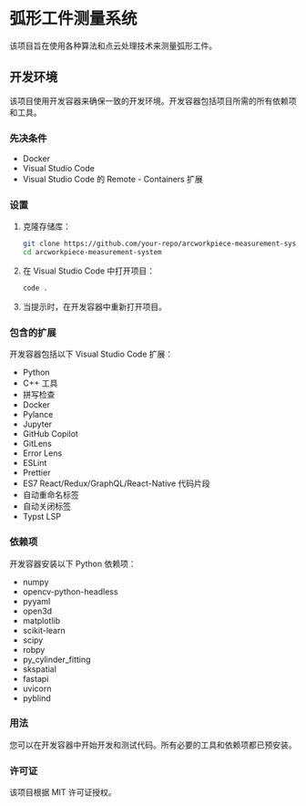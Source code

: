 # 弧形工件测量系统

该项目旨在使用各种算法和点云处理技术来测量弧形工件。

## 开发环境

该项目使用开发容器来确保一致的开发环境。开发容器包括项目所需的所有依赖项和工具。

### 先决条件

- Docker
- Visual Studio Code
- Visual Studio Code 的 Remote - Containers 扩展

### 设置

1. 克隆存储库：
    ```sh
    git clone https://github.com/your-repo/arcworkpiece-measurement-system.git
    cd arcworkpiece-measurement-system
    ```

2. 在 Visual Studio Code 中打开项目：
    ```sh
    code .
    ```

3. 当提示时，在开发容器中重新打开项目。

### 包含的扩展

开发容器包括以下 Visual Studio Code 扩展：

- Python
- C++ 工具
- 拼写检查
- Docker
- Pylance
- Jupyter
- GitHub Copilot
- GitLens
- Error Lens
- ESLint
- Prettier
- ES7 React/Redux/GraphQL/React-Native 代码片段
- 自动重命名标签
- 自动关闭标签
- Typst LSP

### 依赖项

开发容器安装以下 Python 依赖项：

- numpy
- opencv-python-headless
- pyyaml
- open3d
- matplotlib
- scikit-learn
- scipy
- robpy
- py_cylinder_fitting
- skspatial
- fastapi
- uvicorn
- pyblind

### 用法

您可以在开发容器中开始开发和测试代码。所有必要的工具和依赖项都已预安装。

### 许可证

该项目根据 MIT 许可证授权。
